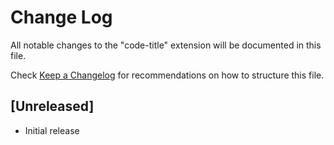 # Change Log

All notable changes to the "code-title" extension will be documented in this file.

Check [Keep a Changelog](http://keepachangelog.com/) for recommendations on how to structure this file.

## [Unreleased]

- Initial release